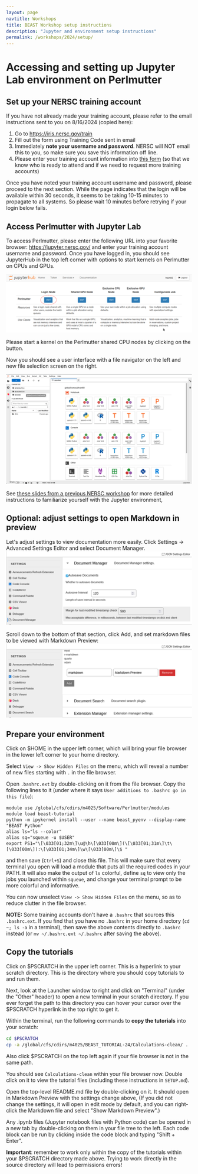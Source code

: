 ```yaml
---
layout: page
navtitle: Workshops
title: BEAST Workshop setup instructions
description: "Jupyter and environment setup instructions"
permalink: /workshops/2024/setup/
---
```


# Accessing and setting up Jupyter Lab environment on Perlmutter

## Set up your NERSC training account

If you have not already made your training account, please refer to the email instructions sent to you on 8/16/2024 (copied here):

1. Go to https://iris.nersc.gov/train
2. Fill out the form using Training Code sent in email
3. Immediately <b>note your username and password</b>. NERSC will NOT email this to you, so make sure you save this information off line.
4. Please enter your training account information into [this form](https://forms.gle/SGcgSD9QPKzbBSaY7) (so that we know who is ready to attend and if we need to request more training accounts)

Once you have noted your training account username and password, please proceed to the next section.
While the page indicates that the login will be available within 30 seconds, it seems to be taking 10-15 minutes to propagate to all systems.
So please wait 10 minutes before retrying if your login below fails.

## Access Perlmutter with Jupyter Lab

To access Perlmutter, please enter the following URL into your favorite browser: https://jupyter.nersc.gov/ and enter your training account username and password. Once you have logged in, you should see JupyterHub in the top left corner with options to start kernels on Perlmutter on CPUs and GPUs. 

![Perlmutter Jupyter log-in page](perl-jupyter-login.png)

Please start a kernel on the Perlmutter shared CPU nodes by clicking on the button. 

Now you should see a user interface with a file navigator on the left and new file selection screen on the right.

![Perlmutter Jupyter Hub home](perl-jupyterhub-home.png)

See [these slides from a previous NERSC workshop](https://drive.google.com/file/d/1JXbzoP3OQH7qMJ5n4pxwYLgpzC0ittH9/view) for more detailed instructions to familiarize yourself with the Jupyter environment,

## Optional: adjust settings to open Markdown in preview

Let's adjust settings to view documentation more easily. 
Click Settings -> Advanced Settings Editor and select Document Manager.
![Settings Document Manager](settings-document-manager.png)

Scroll down to the bottom of that section, click Add,
and set markdown files to be viewed with Markdown Preview:
![Settings Document Manager](settings-add-markdown-preview.png)


## Prepare your environment

Click on $HOME in the upper left corner, which will bring your file browser in the lower left corner to your home directory.

Select `View -> Show Hidden Files` on the menu, which will reveal a number of new files starting with `.` in the file browser.

Open `.bashrc.ext` by double-clicking on it from the file browser.
Copy the following lines to it (under where it says `User additions to .bashrc go in this file`):

    module use /global/cfs/cdirs/m4025/Software/Perlmutter/modules
    module load beast-tutorial
    python -m ipykernel install --user --name beast_pyenv --display-name "BEAST Python"
    alias ls="ls --color"
    alias sq="squeue -u $USER"
    export PS1="\[\033[01;32m\]\u@\h\[\033[00m\](\[\033[01;31m\]\t\[\033[00m\]):\[\033[01;34m\]\w\[\033[00m\]\$ "

and then save (`Ctrl+S`) and close this file.
This will make sure that every terminal you open will load a module that puts all the required codes in your PATH.
It will also make the output of `ls` colorful, define `sq` to view only the jobs you launched within `squeue`,
and change your terminal prompt to be more colorful and informative.

You can now unselect `View -> Show Hidden Files` on the menu, so as to reduce clutter in the file browser.

**NOTE:** Some training accounts don't have a `.bashrc` that sources this `.bashrc.ext`. If you find that you have no `.bashrc` in your home directory (`cd ~; ls -a` in a terminal), then save the above contents directly to `.bashrc` instead (or `mv ~/.bashrc.ext ~/.bashrc` after saving the above).

## Copy the tutorials

Click on $PSCRATCH in the upper left corner. This is a hyperlink to your scratch directory. This is the directory where you should copy tutorials to and run them.

Next, look at the Launcher window to right and click on "Terminal" (under the "Other" header) to open a new terminal in your scratch directory. If you ever forget the path to this directory you can hover your cursor over the $PSCRATCH hyperlink in the top right to get it.

Within the terminal, run the following commands to **copy the tutorials** into your scratch:

```bash
cd $PSCRATCH
cp -a /global/cfs/cdirs/m4025/BEAST_TUTORIAL-24/Calculations-clean/ .
```

Also click $PSCRATCH on the top left again if your file browser is not in the same path.

You should see `Calculations-clean` within your file browser now.
Double click on it to view the tutorial files (including these instructions in `SETUP.md`).

Open the top-level README.md file by double-clicking on it. It should open in Markdown Preview with the settings change above,
(If you did not change the settings, it will open in edit mode by default, and you can right-click the Markdown file and select "Show Markdown Preview".)

Any .ipynb files (Jupyter notebook files with Python code) can be opened in a new tab by double-clicking on them in your file tree to the left. Each code block can be run by clicking inside the code block and typing "Shift + Enter".

**Important**: remember to work only within the copy of the tutorials within your $PSCRATCH directory made above.
Trying to work directly in the source directory will lead to permissions errors!
